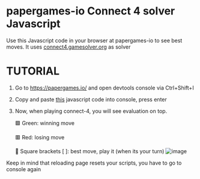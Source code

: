 # papergames-io Connect 4 solver Javascript
Use this Javascript code in your browser at papergames-io to see best moves. It uses [connect4.gamesolver.org](https://connect4.gamesolver.org/) as solver

# TUTORIAL

1. Go to https://papergames.io/ and open devtools console via Ctrl+Shift+I

2. Copy and paste [this](https://github.com/cfsolver/js/blob/main/code.js) javascript code into console, press enter

3. Now, when playing connect-4, you will see evaluation on top.

    🟩 Green: winning move

    🟥 Red: losing move

    🔲 Square brackets [ ]: best move, play it (when its your turn)
![image](https://github.com/user-attachments/assets/ff312458-2a07-409d-a83f-6a3c3a44e5c7)

 Keep in mind that reloading page resets your scripts, you have to go to console again
